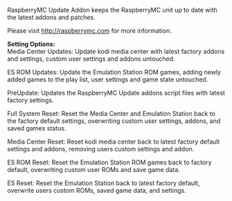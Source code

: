 RaspberryMC Update Addon keeps the RaspberryMC unit up to date with the latest addons and patches.

Please visit http://raspberrymc.com for more information.

<b>Setting Options:</b><br/>
Media Center Updates:
Update kodi media center with latest factory addons and settings, custom user settings and addons untouched.
</p>

ES ROM Updates:
Update the Emulation Station ROM games, adding newly added games to the play list, user settings and game state untouched.

PreUpdate:
Updates the RaspberryMC Update addons script files with latest factory settings.

Full System Reset:
Reset the Media Center and Emulation Station back to the factory default settings, overwriting custom user settings, addons, and saved games status.

Media Center Reset:
Reset kodi media center back to latest factory default settings and addons, removing users custom settings and addon.

ES ROM Reset:
Reset the Emulation Station ROM games back to factory default, overwriting custom user ROMs and save game data.

ES Reset:
Reset the Emulation Station back to latest factory default, overwrite users custom ROMs, saved game data, and settings.